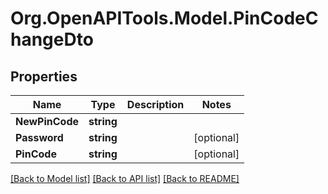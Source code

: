 # Org.OpenAPITools.Model.PinCodeChangeDto

## Properties

Name | Type | Description | Notes
------------ | ------------- | ------------- | -------------
**NewPinCode** | **string** |  | 
**Password** | **string** |  | [optional] 
**PinCode** | **string** |  | [optional] 

[[Back to Model list]](../../README.md#documentation-for-models) [[Back to API list]](../../README.md#documentation-for-api-endpoints) [[Back to README]](../../README.md)

